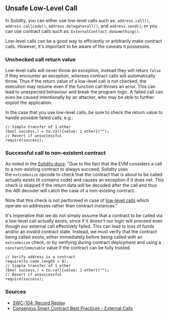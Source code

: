 ## Unsafe Low-Level Call

In Solidity, you can either use low-level calls such as: `address.call()`, `address.callcode()`, `address.delegatecall()`, and `address.send()`; or you can use contract calls such as: `ExternalContract.doSomething()`.

Low-level calls can be a good way to efficiently or arbitrarily make contract calls. However, it's important to be aware of the caveats it possesses. 

### Unchecked call return value

Low-level calls will never throw an exception, instead they will return `false` if they encounter an exception, whereas contract calls will automatically throw. Thus if the return value of a low-level call is not checked, the execution may resume even if the function call throws an error. This can lead to unexpected behaviour and break the program logic. A failed call can even be caused intentionally by an attacker, who may be able to further exploit the application.

In the case that you use low-level calls, be sure to check the return value to handle possible failed calls, e.g.:

```
// Simple transfer of 1 ether
(bool success,) = to.call{value: 1 ether}("");
// Revert if unsuccessful
require(success);
```

### Successful call to non-existent contract

As noted in the [Solidity docs](https://docs.soliditylang.org/en/v0.8.15/control-structures.html?highlight=low%20level%20calls#external-function-calls): "Due to the fact that the EVM considers a call to a non-existing contract to always succeed, Solidity uses the `extcodesize` opcode to check that the contract that is about to be called actually exists (it contains code) and causes an exception if it does not. This check is skipped if the return data will be decoded after the call and thus the ABI decoder will catch the case of a non-existing contract.

Note that this check is not performed in case of [low-level calls](https://docs.soliditylang.org/en/v0.8.15/units-and-global-variables.html#address-related) which operate on addresses rather than contract instances."

It's imperative that we do not simply assume that a contract to be called via a low-level call actually exists, since if it doesn't our logic will proceed even though our external call effectively failed. This can lead to loss of funds and/or an invalid contract state. Instead, we must verify that the contract being called exists, either immediately before being called with an `extcodesize` check, or by verifying during contract deployment and using a `constant`/`immutable` value if the contract can be fully trusted.

```
// Verify address is a contract
require(to.code.length > 0);
// Simple transfer of 1 ether
(bool success,) = to.call{value: 1 ether}("");
// Revert if unsuccessful
require(success);
```


### Sources

- [SWC-104: Record Replay](https://swcregistry.io/docs/SWC-104)
- [Consensys Smart Contract Best Practices - External Calls](https://consensys.github.io/smart-contract-best-practices/development-recommendations/general/external-calls/)
